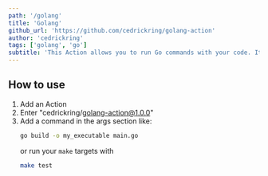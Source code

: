 ```yaml
---
path: '/golang'
title: 'Golang'
github_url: 'https://github.com/cedrickring/golang-action'
author: 'cedrickring'
tags: ['golang', 'go']
subtitle: 'This Action allows you to run Go commands with your code. It will automatically setup your workspace (~/go/src/github.com/<your-name>/<repo>) before the command is run.'
---
```


## How to use

1. Add an Action
2. Enter "cedrickring/golang-action@1.0.0"
3. Add a command in the args section like:
   ```bash
   go build -o my_executable main.go
   ```
   or run your `make` targets with
   ```bash
   make test
   ```
